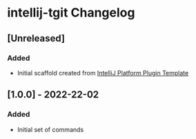 <!-- Keep a Changelog guide -> https://keepachangelog.com -->

# intellij-tgit Changelog

## [Unreleased]
### Added
- Initial scaffold created from [IntelliJ Platform Plugin Template](https://github.com/JetBrains/intellij-platform-plugin-template)

## [1.0.0] - 2022-22-02

### Added

- Initial set of commands